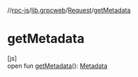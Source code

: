//[rpc-js](../../../index.md)/[lib.grpcweb](../index.md)/[Request](index.md)/[getMetadata](get-metadata.md)

# getMetadata

[js]\
open fun [getMetadata](get-metadata.md)(): [Metadata](../-metadata/index.md)
